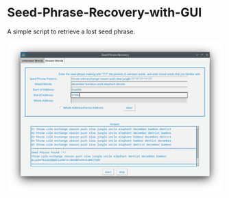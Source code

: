# Seed-Phrase-Recovery-with-GUI
A simple script to retrieve a lost seed phrase.

![Seed Phrase Recovery](https://github.com/ArtyomPythonski/Seed-Phrase-Recovery-with-GUI/blob/5de4e7c8c4c59e6b6b22c888c41cbb6832e8ed29/Seed_recovery_image.png)

